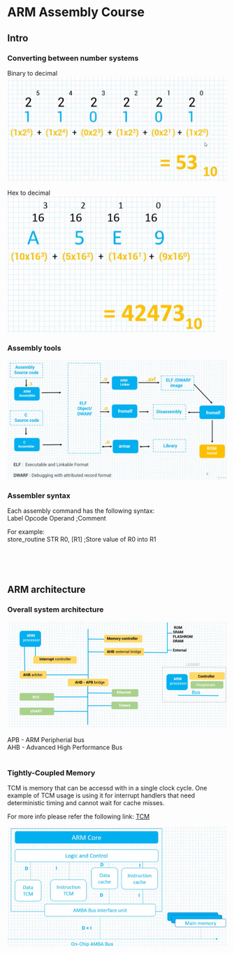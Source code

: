 # ARM Assembly Course

## Intro

### Converting between number systems

Binary to decimal
![Converting binary to decimal](img/number_systems_1.PNG)

Hex to decimal
![Converting hex to decimal](img/number_systems_2.PNG)


### Assembly tools

![Assembly tools](img/assembly_tools.PNG)

### Assembler syntax

Each assembly command has the following syntax:  
Label Opcode Operand ;Comment

For example:  
store_routine STR R0, [R1] ;Store value of R0 into R1  

<br><br><br>


## ARM architecture

### Overall system architecture

![ARM system example](img/arm_system_example.PNG)  

APB - ARM Peripherial bus  
AHB - Advanced High Performance Bus  
<br>

### Tightly-Coupled Memory
  
TCM is memory that can be accessd with in a single clock cycle.
One example of TCM usage is using it for interrupt handlers that need deterministic timing and cannot wait for cache misses.

For more info please refer the following link: 
[TCM](https://www.kernel.org/doc/Documentation/arm/tcm.txt) 

![ARM system example](img/tcm_memory.PNG)  

